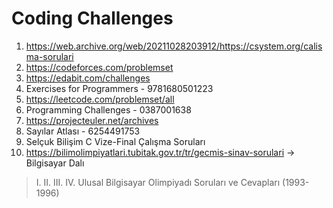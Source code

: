 # Coding Challenges
1) https://web.archive.org/web/20211028203912/https://csystem.org/calisma-sorulari
2) https://codeforces.com/problemset
3) https://edabit.com/challenges
4) Exercises for Programmers - 9781680501223
5) https://leetcode.com/problemset/all
6) Programming Challenges - 0387001638
7) https://projecteuler.net/archives
8) Sayılar Atlası - 6254491753
9) Selçuk Bilişim C Vize-Final Çalışma Soruları
10) https://bilimolimpiyatlari.tubitak.gov.tr/tr/gecmis-sinav-sorulari -> Bilgisayar Dalı
> I. II. III. IV. Ulusal Bilgisayar Olimpiyadı Soruları ve Cevapları (1993-1996)
